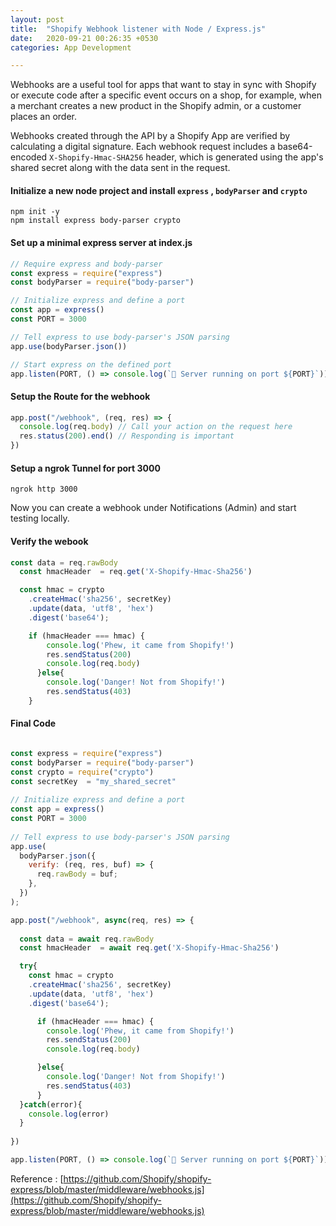 ```yaml
---
layout: post
title:  "Shopify Webhook listener with Node / Express.js"
date:   2020-09-21 00:26:35 +0530
categories: App Development 

---
```

Webhooks are a useful tool for apps that want to stay in sync with Shopify or execute code after a specific event occurs on a shop, for example, when a merchant creates a new product in the Shopify admin, or a customer places an order.

Webhooks created through the API by a Shopify App are verified by calculating a digital signature. Each webhook request includes a base64-encoded `X-Shopify-Hmac-SHA256` header, which is generated using the app's shared secret along with the data sent in the request.

#### Initialize a new node project and install `express` , `bodyParser` and `crypto`

``` 
npm init -y
npm install express body-parser crypto
```

#### Set up a minimal express server at index.js

```javascript
// Require express and body-parser
const express = require("express")
const bodyParser = require("body-parser")

// Initialize express and define a port
const app = express()
const PORT = 3000

// Tell express to use body-parser's JSON parsing
app.use(bodyParser.json())

// Start express on the defined port
app.listen(PORT, () => console.log(`🚀 Server running on port ${PORT}`))
```
#### Setup the Route for the webhook

```javascript
app.post("/webhook", (req, res) => {
  console.log(req.body) // Call your action on the request here
  res.status(200).end() // Responding is important
})
```
#### Setup a ngrok Tunnel for port 3000
```
ngrok http 3000
```

Now you can create a webhook under Notifications (Admin) and start testing locally.

#### Verify the webook

```javascript
const data = req.rawBody
  const hmacHeader  = req.get('X-Shopify-Hmac-Sha256')

  const hmac = crypto
    .createHmac('sha256', secretKey)
    .update(data, 'utf8', 'hex')
    .digest('base64');

    if (hmacHeader === hmac) {
        console.log('Phew, it came from Shopify!')
        res.sendStatus(200)
        console.log(req.body)
      }else{
        console.log('Danger! Not from Shopify!')
        res.sendStatus(403)
    }
```




#### Final Code

``` javascript

const express = require("express")
const bodyParser = require("body-parser")
const crypto = require("crypto")
const secretKey  = "my_shared_secret"
 
// Initialize express and define a port
const app = express()
const PORT = 3000
 
// Tell express to use body-parser's JSON parsing
app.use(
  bodyParser.json({
    verify: (req, res, buf) => {
      req.rawBody = buf;
    },
  })
);

app.post("/webhook", async(req, res) => {
 
  const data = await req.rawBody
  const hmacHeader  = await req.get('X-Shopify-Hmac-Sha256')

  try{
    const hmac = crypto
    .createHmac('sha256', secretKey)
    .update(data, 'utf8', 'hex')
    .digest('base64');

      if (hmacHeader === hmac) {
        console.log('Phew, it came from Shopify!')
        res.sendStatus(200)
        console.log(req.body)

      }else{
        console.log('Danger! Not from Shopify!')
        res.sendStatus(403)
      }
  }catch(error){
    console.log(error)
  }
   
})

app.listen(PORT, () => console.log(`🚀 Server running on port ${PORT}`))


```

Reference : [https://github.com/Shopify/shopify-express/blob/master/middleware/webhooks.js](https://github.com/Shopify/shopify-express/blob/master/middleware/webhooks.js)